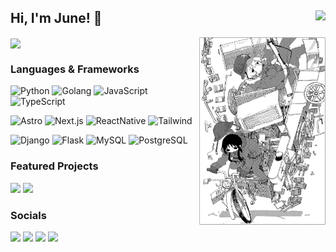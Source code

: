 <h2>
Hi, I'm June! 👋 
<img align="right" src="https://komarev.com/ghpvc/?username=shmugoh&style=for-the-badge&color=fe428e" />
</h2>

<picture >
<source media="(prefers-color-scheme: dark)" srcset="https://github-readme-stats.vercel.app/api?username=shmugoh&theme=radical&show_icons=true">
<img align="center" src="https://github-readme-stats.vercel.app/api?username=shmugoh&theme=radical&show_icons=true">
</picture>
<picture>
    <source media="(max-width: 600px)" srcset="">
    <img width="40%"align="right" src="https://github.com/shmugoh/shmugoh/raw/main/poster.png">
</picture>

### **Languages & Frameworks**

![Python](https://img.shields.io/badge/-Python-000?&logo=Python&style=flat-square)
![Golang](https://img.shields.io/badge/-Golang-000?&logo=go&style=flat-square)
![JavaScript](https://img.shields.io/badge/-JavaScript-000?&logo=JavaScript&style=flat-square)
![TypeScript](https://img.shields.io/badge/-TypeScript-000?&logo=TypeScript&style=flat-square)

![Astro](https://img.shields.io/badge/-Astro-000?&logo=astro&style=flat-square)
![Next.js](https://img.shields.io/badge/-Next.js-000?&logo=next.js&style=flat-square)
![ReactNative](https://img.shields.io/badge/-React_Native-000?&logo=react&style=flat-square)
![Tailwind](https://img.shields.io/badge/-Tailwind-000?&logo=tailwindcss&style=flat-square)

![Django](https://img.shields.io/badge/-Django-000?&logo=django&style=flat-square)
![Flask](https://img.shields.io/badge/-Flask-000?&logo=flask&style=flat-square)
![MySQL](https://img.shields.io/badge/-MySQL-000?&logo=mysql&style=flat-square)
![PostgreSQL](https://img.shields.io/badge/-PostgreSQL-000?&logo=postgresql&style=flat-square)

### **Featured Projects**

<a href="https://github.com/shmugoh/sv-dlp"><img src="https://img.shields.io/badge/-sv--dlp-F9C200?&logo=googlestreetview&style=for-the-badge&labelColor=002233" /></a>
<a href="https://whentoplayvideo.vercel.app"><img src="https://img.shields.io/badge/-WhenToPlayVideo-f7f7f7?&logo=vercel&style=for-the-badge&labelColor=002233" /></a>

### **Socials**

<p align="left">  
  <a href="https://shmugo.co"><img src="https://img.shields.io/badge/-Website-000?&logo=Astro&style=for-the-badge&color=2e3440&labelColor=002233" /></a>
  <a href="https://twitter.com/shmugo_"><img src="https://img.shields.io/badge/twitter-%2300acee.svg?&style=for-the-badge&logo=twitter&logoColor=white" /></a>
  <a href="https://github.com/shmugoh"><img src="https://img.shields.io/badge/github-%2324292e.svg?&style=for-the-badge&logo=github&logoColor=white"></a>
  <a href="https://ko-fi.com/shmugo"><img src="https://shields.io/badge/Ko--fi-Tip%20me-blue?logo=kofi&style=for-the-badge&color=fe428e" /></a>
  <!-- <img src=https://img.shields.io/badge/linkedin-%231E77B5.svg?&style=for-the-badge&logo=linkedin&logoColor=white> -->
</p>
